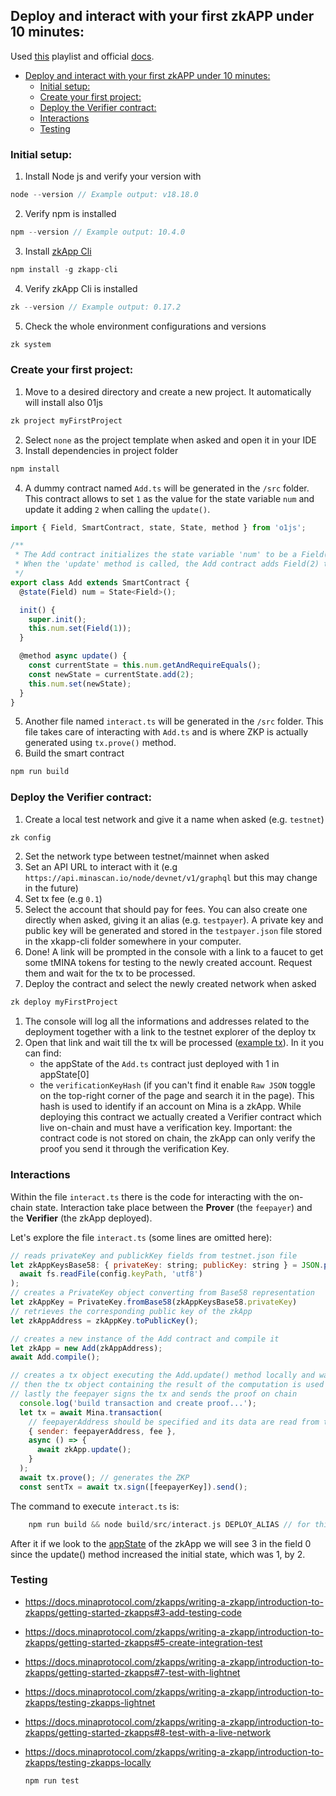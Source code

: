 ## Deploy and interact with your first zkAPP under 10 minutes:
Used [this](https://www.youtube.com/playlist?list=PLItixFkgfjYEvV0SwNpguAu-sNQ4cjyZ0) playlist and official [docs](https://docs.minaprotocol.com/zkapps/writing-a-zkapp).

- [Deploy and interact with your first zkAPP under 10 minutes:](#deploy-and-interact-with-your-first-zkapp-under-10-minutes)
  - [Initial setup:](#initial-setup)
  - [Create your first project:](#create-your-first-project)
  - [Deploy the Verifier contract:](#deploy-the-verifier-contract)
  - [Interactions](#interactions)
  - [Testing](#testing)


### Initial setup:

1. Install Node js and verify your version with 
  ```c
  node --version // Example output: v18.18.0
  ```
2. Verify npm is installed
  ```c
  npm --version // Example output: 10.4.0
  ```
3. Install [zkApp Cli](https://github.com/o1-labs/zkapp-cli)
  ```c
  npm install -g zkapp-cli
  ```
4. Verify zkApp Cli is installed
  ```c
  zk --version // Example output: 0.17.2
  ```
5. Check the whole environment configurations and versions
  ```c
  zk system 
  ```

### Create your first project:
1. Move to a desired directory and create a new project. It automatically will install also 01js  
  ```c
  zk project myFirstProject 
  ```
2. Select `none` as the project template when asked and open it in your IDE
3. Install dependencies in project folder
  ```c
  npm install
  ```
4. A dummy contract named `Add.ts` will be generated in the `/src` folder. This contract allows to set `1` as the value for the state variable `num` and update it adding `2` when calling the `update()`.
```js
import { Field, SmartContract, state, State, method } from 'o1js';

/**
 * The Add contract initializes the state variable 'num' to be a Field(1) value by default when deployed.
 * When the 'update' method is called, the Add contract adds Field(2) to its 'num' contract state.
 */
export class Add extends SmartContract {
  @state(Field) num = State<Field>();

  init() {
    super.init();
    this.num.set(Field(1));
  }

  @method async update() {
    const currentState = this.num.getAndRequireEquals();
    const newState = currentState.add(2);
    this.num.set(newState);
  }
}
```
5. Another file named `interact.ts` will be generated in the `/src` folder. This file takes care of interacting with `Add.ts` and is where ZKP is actually generated using `tx.prove()` method.
6. Build the smart contract
  ```c
  npm run build
  ```

### Deploy the Verifier contract:
1. Create a local test network and give it a name when asked (e.g. `testnet`)
  ```c
  zk config 
  ```
2. Set the network type between testnet/mainnet when asked
3. Set an API URL to interact with it (e.g `https://api.minascan.io/node/devnet/v1/graphql` but this may change in the future)
4. Set tx fee (e.g `0.1`)
5. Select the account that should pay for fees. You can also create one directly when asked, giving it an alias (e.g. `testpayer`). A private key and public key will be generated and stored in the `testpayer.json` file stored in the xkapp-cli folder somewhere in your computer. 
6. Done! A link will be prompted in the console with a link to a faucet to get some tMINA tokens for testing to the newly created account. Request them and wait for the tx to be processed.
7. Deploy the contract and select the newly created network when asked
  ```c
  zk deploy myFirstProject
  ```
1. The console will log all the informations and addresses related to the deployment together with a link to the testnet explorer of the deploy tx
2. Open that link and wait till the tx will be processed ([example tx](https://minascan.io/devnet/tx/5JtVRNaeF7qT9qbw2gexhirwNBnxWvFQn6U6SdHELAtwBrHdRJKd?type=zk-tx)). In it you can find:
   - the appState of the `Add.ts` contract just deployed with 1 in appState[0] 
   - the `verificationKeyHash` (if you can't find it enable `Raw JSON` toggle on the top-right corner of the page and search it in the page). This hash is used to identify if an account on Mina is a zkApp. While deploying this contract we actually created a Verifier contract which live on-chain and must have a verification key. Important: the contract code is not stored on chain, the zkApp can only verify the proof you send it through the verification Key.

### Interactions
Within the file `interact.ts` there is the code for interacting with the on-chain state. Interaction take place between the **Prover** (the `feepayer`) and the **Verifier** (the zkApp deployed).

Let's explore the file `interact.ts` (some lines are omitted here):
```js
// reads privateKey and publickKey fields from testnet.json file
let zkAppKeysBase58: { privateKey: string; publicKey: string } = JSON.parse(
  await fs.readFile(config.keyPath, 'utf8') 
);
// creates a PrivateKey object converting from Base58 representation
let zkAppKey = PrivateKey.fromBase58(zkAppKeysBase58.privateKey)
// retrieves the corresponding public key of the zkApp
let zkAppAddress = zkAppKey.toPublicKey();

// creates a new instance of the Add contract and compile it
let zkApp = new Add(zkAppAddress);
await Add.compile();

// creates a tx object executing the Add.update() method locally and waits for its result
// then the tx object containing the result of the computation is used to generate a ZKP
// lastly the feepayer signs the tx and sends the proof on chain
  console.log('build transaction and create proof...');
  let tx = await Mina.transaction(
    // feepayerAddress should be specified and its data are read from the file which path is stored in config.json . In this example are read from testpayer.json we created during deployment
    { sender: feepayerAddress, fee },
    async () => {
      await zkApp.update();
    }
  );
  await tx.prove(); // generates the ZKP
  const sentTx = await tx.sign([feepayerKey]).send();

```

The command to execute `interact.ts` is:
```c
    npm run build && node build/src/interact.js DEPLOY_ALIAS // for this example DEPLOY_ALIAS=testnet
```
After it if we look to the [appState](https://minascan.io/devnet/account/B62qkebMxnT4U7vnDJ5WuRMMvAMfRZmLCe7DBS4Q4DLvGHnzuxAv498) of the zkApp we will see 3 in the field 0 since the update() method increased the initial state, which was 1, by 2.


### Testing
- https://docs.minaprotocol.com/zkapps/writing-a-zkapp/introduction-to-zkapps/getting-started-zkapps#3-add-testing-code 
- https://docs.minaprotocol.com/zkapps/writing-a-zkapp/introduction-to-zkapps/getting-started-zkapps#5-create-integration-test
- https://docs.minaprotocol.com/zkapps/writing-a-zkapp/introduction-to-zkapps/getting-started-zkapps#7-test-with-lightnet
- https://docs.minaprotocol.com/zkapps/writing-a-zkapp/introduction-to-zkapps/testing-zkapps-lightnet
- https://docs.minaprotocol.com/zkapps/writing-a-zkapp/introduction-to-zkapps/getting-started-zkapps#8-test-with-a-live-network
- https://docs.minaprotocol.com/zkapps/writing-a-zkapp/introduction-to-zkapps/testing-zkapps-locally

  ```c
  npm run test
  ```